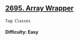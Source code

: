 ## [2695. Array Wrapper](https://leetcode.com/problems/array-wrapper)

```Tag```: ```Classes```

#### Difficulty: Easy

